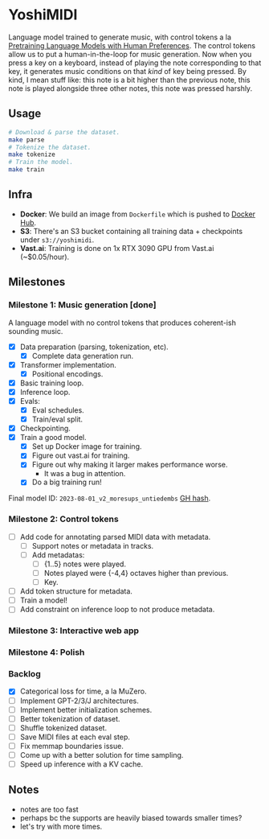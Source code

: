 # YoshiMIDI

Language model trained to generate music, with control tokens a la [Pretraining Language Models with Human Preferences](https://arxiv.org/abs/2302.08582). The control tokens allow us to put a human-in-the-loop for music generation. Now when you press a key on a keyboard, instead of playing the note corresponding to that key, it generates music conditions on that *kind* of key being pressed. By kind, I mean stuff like: this note is a bit higher than the previous note, this note is played alongside three other notes, this note was pressed harshly.

## Usage

```bash
# Download & parse the dataset.
make parse
# Tokenize the dataset.
make tokenize
# Train the model.
make train
```

## Infra
- **Docker**: We build an image from `Dockerfile` which is pushed to [Docker Hub](https://hub.docker.com/repository/docker/mishajw/yoshimidi/).
- **S3**: There's an S3 bucket containing all training data + checkpoints under `s3://yoshimidi`.
- **Vast.ai**: Training is done on 1x RTX 3090 GPU from Vast.ai (~$0.05/hour).

## Milestones

### Milestone 1: Music generation [done]
A language model with no control tokens that produces coherent-ish sounding music.

- [x] Data preparation (parsing, tokenization, etc).
  - [x] Complete data generation run.
- [x] Transformer implementation.
  - [x] Positional encodings.
- [x] Basic training loop.
- [x] Inference loop.
- [x] Evals:
  - [x] Eval schedules.
  - [x] Train/eval split.
- [x] Checkpointing.
- [x] Train a good model.
  - [x] Set up Docker image for training.
  - [x] Figure out vast.ai for training.
  - [x] Figure out why making it larger makes performance worse.
    - It was a bug in attention.
  - [x] Do a big training run!

Final model ID: `2023-08-01_v2_moresups_untiedembs` [GH hash](https://github.com/mishajw/yoshimidi/commit/eafc7b8a3d48a2c893c4fc38a3c302f3131ba874).

### Milestone 2: Control tokens
- [ ] Add code for annotating parsed MIDI data with metadata.
  - [ ] Support notes or metadata in tracks.
  - [ ] Add metadatas:
    - [ ] {1..5} notes were played.
    - [ ] Notes played were {-4,4} octaves higher than previous.
    - [ ] Key.
- [ ] Add token structure for metadata.
- [ ] Train a model!
- [ ] Add constraint on inference loop to not produce metadata.

### Milestone 3: Interactive web app

### Milestone 4: Polish

### Backlog
- [x] Categorical loss for time, a la MuZero.
- [ ] Implement GPT-2/3/J architectures.
- [ ] Implement better initialization schemes.
- [ ] Better tokenization of dataset.
- [ ] Shuffle tokenized dataset.
- [ ] Save MIDI files at each eval step.
- [ ] Fix memmap boundaries issue.
- [ ] Come up with a better solution for time sampling.
- [ ] Speed up inference with a KV cache.

## Notes
- notes are too fast
- perhaps bc the supports are heavily biased towards smaller times?
- let's try with more times.
